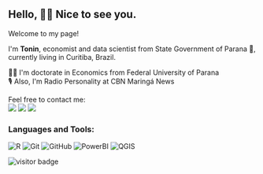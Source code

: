 
## Hello, :raising_hand_man: Nice to see you. <br /> 
Welcome to my page! <br /> 

I'm **Tonin**, economist and data scientist from State Government of Parana :briefcase:, currently living in  Curitiba, Brazil. <br /> 

:man_student: I'm doctorate in Economics from Federal University of Parana <br /> 
:studio_microphone: Also, I'm Radio Personality at CBN Maringá News <br />

Feel free to contact me: <br />
[<img src="https://img.shields.io/badge/-Linkedin-blue">](https://www.linkedin.com/in/jrtonin/?locale=en_US)
[<img src="https://img.shields.io/badge/-Instagram-orange">](https://www.instagram.com/jrtonin/)
[<img src="https://img.shields.io/badge/-E--mail-brightgreen">](mailto:jrtonin03@gmail.com)

### Languages and Tools:

![R](https://img.shields.io/badge/-R-00599C?style=flat-square&logo=Rstudio)
![Git](https://img.shields.io/badge/-Git-black?style=flat-square&logo=git)
![GitHub](https://img.shields.io/badge/-GitHub-181717?style=flat-square&logo=github)
![PowerBI](https://img.shields.io/badge/-PowerBI-181717?style=flat-square&logo=PowerBI)
![QGIS](https://img.shields.io/badge/-QGIS-181717?style=flat-square&logo=QGIS)

![visitor badge](https://visitor-badge.glitch.me/badge?page_id=jrtonin.visitor-badge)
